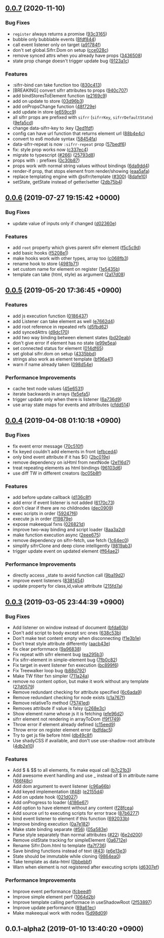 ## [0.0.7](https://github.com/sifrr/sifrr/compare/v0.0.6...v0.0.7) (2020-11-10)


### Bug Fixes

* `register` always returns a promise ([93c3165](https://github.com/sifrr/sifrr/commit/93c31650fb2ea8fde2c6b1ac122eaa9e45bd4cd9))
* bubble only bubblable events ([8fdf844](https://github.com/sifrr/sifrr/commit/8fdf844084a2a282865a9ac80080d68b5db918fc))
* call event listener only on target ([a91784f](https://github.com/sifrr/sifrr/commit/a91784f492c32791d06f03707459f64a1cf1aa62))
* don't set global.Sifrr.Dom on setup ([cce028c](https://github.com/sifrr/sifrr/commit/cce028c2026d2c82ec574d0b8e7254a0c3a00bf4))
* remove synced attrs when you already have props ([3436508](https://github.com/sifrr/sifrr/commit/343650838a41504f028e23c5de0abcd50b04536f))
* state prop change doesn't trigger update bug ([9123a1c](https://github.com/sifrr/sifrr/commit/9123a1c1d8fa607425a70b65972654bfc94d8796))


### Features

* :sifrr-bind can take function too ([830c413](https://github.com/sifrr/sifrr/commit/830c413e4f27be5d0c81f71c537fa3727e0c99d7))
* [BREAKING] convert sifrr attributes to props ([940c707](https://github.com/sifrr/sifrr/commit/940c7072b69dea003227022dc76c6ed9f75f051e))
* add bindStoresToElement function ([e2169c9](https://github.com/sifrr/sifrr/commit/e2169c9992690538ed6d7eb45eabf6c349815e38))
* add on update to store ([03d96b3](https://github.com/sifrr/sifrr/commit/03d96b3ac4fd92a753a37dbb0dc8f3325a5b9a3f))
* add onPropsChange function ([48f729e](https://github.com/sifrr/sifrr/commit/48f729e577cee1e3e4feaa51b0a1e1b1ba3e684c))
* add update in store ([e659cc9](https://github.com/sifrr/sifrr/commit/e659cc9ee93f1ade214825fbcb87f9ef57610836))
* all sifrr props are prefixed with `sifrr` (`sifrrKey`, `sifrrDefaultState`) ([9efa5cd](https://github.com/sifrr/sifrr/commit/9efa5cdf57d27a094f9fc46240a470f431dcd233))
* change data-sifrr-key to :key ([3ed1fdf](https://github.com/sifrr/sifrr/commit/3ed1fdfc8e7e3d1bf3281b090e00cc3b394c6455))
* config can have url function that returns element url ([88b4e4c](https://github.com/sifrr/sifrr/commit/88b4e4c226d37b39ff9fbfaf47db19a6b978d8fc))
* convert to es6 module syntax ([58454fa](https://github.com/sifrr/sifrr/commit/58454fa4ef198e4aa9f1a047473cdb7abdc20c84))
* data-sifrr-repeat is now `:sifrr-repeat` prop ([57bedf6](https://github.com/sifrr/sifrr/commit/57bedf623ac06bd8fec3f92f5b4cadf099569115))
* fix: style prop works now ([c337ec4](https://github.com/sifrr/sifrr/commit/c337ec4ba5c16d1993f23f578a362726816d69ce))
* migrate to typescript ([#266](https://github.com/sifrr/sifrr/issues/266)) ([25793d8](https://github.com/sifrr/sifrr/commit/25793d809d9dfcedd50acf420454d8bcad4db28f))
* props with `:` prefixes ([0c30b87](https://github.com/sifrr/sifrr/commit/0c30b87bad40fe0c995a3269bb43d0d638f53304))
* props work with normal string values without bindings ([6da9dd4](https://github.com/sifrr/sifrr/commit/6da9dd4b5c711d9d53611a93d2592563a64015b0))
* render-if prop, that stops element from render/showing ([eaa5afa](https://github.com/sifrr/sifrr/commit/eaa5afadbb3108e2c463ee5ae9b038f5ef97a2fb))
* replace templating engine with @sifrr/template ([#300](https://github.com/sifrr/sifrr/issues/300)) ([8dafe10](https://github.com/sifrr/sifrr/commit/8dafe1089ddd882b58c11479913cfa2250b59d49))
* setState, getState instead of getter/setter ([2db75b4](https://github.com/sifrr/sifrr/commit/2db75b4ad39d2c0f9368ea185c497cd2283b30f4))



## [0.0.6](https://github.com/sifrr/sifrr/compare/v0.0.5...v0.0.6) (2019-07-27 19:15:42 +0000)


### Bug Fixes

* update value of inputs only if changed ([d02360e](https://github.com/sifrr/sifrr/commit/d02360e02252eaa0519c2dcea4312cd54b790c88))


### Features

* add `root` property which gives parent sifrr element ([f5c5c9d](https://github.com/sifrr/sifrr/commit/f5c5c9d499b881998f892c6496ba8a4ebb5f2da8))
* add basic hooks ([f5208e1](https://github.com/sifrr/sifrr/commit/f5208e111cc2fc4d76839146ed10e4688d0e6320))
* make hooks work with other types, array too ([c068fb3](https://github.com/sifrr/sifrr/commit/c068fb35d324d6794a62c0bf52d36e06cd7b6b4a))
* rename hook to store ([4981b71](https://github.com/sifrr/sifrr/commit/4981b71512b439621e9f562800beb519de619527))
* set custom name for element on register ([1e5435b](https://github.com/sifrr/sifrr/commit/1e5435bb85eb9b4bedf918a024ad088ec5512796))
* template can take (html, style) as argument ([2a17d08](https://github.com/sifrr/sifrr/commit/2a17d08e1d7efee67a20106001404586af1a3d55))



## [0.0.5](https://github.com/sifrr/sifrr/compare/v0.0.4...v0.0.5) (2019-05-20 17:36:45 +0900)


### Features

* add js execution function ([0186437](https://github.com/sifrr/sifrr/commit/018643754ad70ede8b56cf77552987811b8a03c0))
* add Listener can take element as well ([e7662d4](https://github.com/sifrr/sifrr/commit/e7662d43a3b650f54ddb128e150fbaa2fa3aec5f))
* add root reference in repeated refs ([d5fbd62](https://github.com/sifrr/sifrr/commit/d5fbd6276714ae07a9ef833354eb4a0b6467d21f))
* add syncedAttrs ([d9dc170](https://github.com/sifrr/sifrr/commit/d9dc170b2f22f1b52e36f42fa0c1f8abbd31bdce))
* add two way binding between element states ([bd20eab](https://github.com/sifrr/sifrr/commit/bd20eab795de37c115144f05a6ea84fd7e5860a2))
* don't give error if element has no state ([e99e5ea](https://github.com/sifrr/sifrr/commit/e99e5eaf1153fccdcbccbbee8132c0e5f7ec95a8))
* set connected status for element ([014df65](https://github.com/sifrr/sifrr/commit/014df653d33cb31af0d3a9e1e8d41b36231c2434))
* set global sifrr.dom on setup ([4335bbd](https://github.com/sifrr/sifrr/commit/4335bbd91d5f2abab2850b845bf88799c0200fb6))
* strings also work as element template ([bf96a41](https://github.com/sifrr/sifrr/commit/bf96a41a8e16036e9148b91d6bfdca2f6263b05b))
* warn if name already taken ([098d54e](https://github.com/sifrr/sifrr/commit/098d54e81d1307c3c0e9ba47a10f03bd6399795c))


### Performance Improvements

* cache text node values ([45e6531](https://github.com/sifrr/sifrr/commit/45e6531e177c1c29ab76ac3e86cf48e9c5f9dcf4))
* iterate backwards in arrays ([fe5efa5](https://github.com/sifrr/sifrr/commit/fe5efa51bc57dfeb0d801f110ecec1f5a5013fd2))
* trigger update only when there is listener ([6a736d9](https://github.com/sifrr/sifrr/commit/6a736d909656c1498f57bc9b1bff2d287ea8fe2d))
* use array state maps for events and attributes ([cfdd514](https://github.com/sifrr/sifrr/commit/cfdd51410222c04b8aa02cdee4b34cec198edb0b))



## [0.0.4](https://github.com/sifrr/sifrr/compare/v0.0.3...v0.0.4) (2019-04-08 01:10:18 +0900)


### Bug Fixes

* fix event error message ([70c510f](https://github.com/sifrr/sifrr/commit/70c510f44ea97ddb08bf55dbc7b14053104d75b3))
* fix keyed couldn't add elements in front ([efbced4](https://github.com/sifrr/sifrr/commit/efbced403ca7e7d8bdb9bf453f5de30510eac21b))
* only bind event attribute if it has ${} ([2bc019e](https://github.com/sifrr/sifrr/commit/2bc019e5a40b5efc0f49c589dbec828b330e5c53))
* remove dependency on isHtml from nextNode ([2e116d7](https://github.com/sifrr/sifrr/commit/2e116d73cdd07051acbf2685c29abc833ba822e7))
* treat repeating elements as html bindings ([96103d6](https://github.com/sifrr/sifrr/commit/96103d6f5802bd0fcaccf0b4374f6aa37eedc3eb))
* use diff TW in different creators ([bc05b8f](https://github.com/sifrr/sifrr/commit/bc05b8f750a6bcc3710a1c7822a84bec906b5a0a))


### Features

* add before update callback ([d136c8f](https://github.com/sifrr/sifrr/commit/d136c8f3dc8925e0c8f524dad3c5ae013186215f))
* add error if event listener is not added ([6170c73](https://github.com/sifrr/sifrr/commit/6170c7342f45fdd7bab7cf039af842ead975bf07))
* don't clear if there are no childnodes ([dec0909](https://github.com/sifrr/sifrr/commit/dec090903e29d49d90a95f3995b3bf7f7db2d466))
* exec scripts in order ([59247f6](https://github.com/sifrr/sifrr/commit/59247f60b7419888db5d8409e16f475a62f924f2))
* execute js in order ([f19879e](https://github.com/sifrr/sifrr/commit/f19879e2c410b53219e06fd3e88fd1c92d838c5b))
* expose makeequal fxns ([026821d](https://github.com/sifrr/sifrr/commit/026821d796e23e0450fa22f81380a2c66850dcef))
* improve two-way binding and script loader ([8aa3a2d](https://github.com/sifrr/sifrr/commit/8aa3a2dea515c54add45d0bf0ec4f4c8c1198e97))
* make function execution async ([2eee675](https://github.com/sifrr/sifrr/commit/2eee6755c053ed18970a39d72674429489dbc47c))
* remove dependency on sifrr-fetch, use fetch ([1c64ec0](https://github.com/sifrr/sifrr/commit/1c64ec06d6831d351a8a94739dd0ddb3b54e4f2e))
* simplify sifrrClone and deep clone intelligently ([9819ab3](https://github.com/sifrr/sifrr/commit/9819ab31a21b7731edeb861d64861825a18fa67c))
* trigger update event on updated element ([ff64ae2](https://github.com/sifrr/sifrr/commit/ff64ae2914a0155c87f085630723d73feaf7a602))


### Performance Improvements

* directly access _state to avoid function call ([9ba19d2](https://github.com/sifrr/sifrr/commit/9ba19d20443021390883adbca028fbf132e04f2e))
* improve event listeners ([8381454](https://github.com/sifrr/sifrr/commit/8381454b590bd45495116104c1a06c3ea3caf6b6))
* update property for class,id,value attribute ([215fd7a](https://github.com/sifrr/sifrr/commit/215fd7adee8fd7674dfa3d45317ab46816810f78))



## [0.0.3](https://github.com/sifrr/sifrr/compare/v0.0.1-alpha2...v0.0.3) (2019-03-05 23:44:39 +0900)


### Bug Fixes

* Add listener on window instead of document ([bfda60b](https://github.com/sifrr/sifrr/commit/bfda60bc207813185c3cd62f91dd09588f9d2ffe))
* Don't add script to body except src ones ([638c53b](https://github.com/sifrr/sifrr/commit/638c53b4e12eb643b967ca1ccf29f6520c061143))
* Don't make text content empty when disconnecting ([f1e3b1e](https://github.com/sifrr/sifrr/commit/f1e3b1e1befdc810f7486a8ca5944501b9805848))
* Don't treat style attribute differently ([aacb43e](https://github.com/sifrr/sifrr/commit/aacb43eb497cca8ef8c9d0b3990e342da10f0c0c))
* fix clear perfornmace ([9a96838](https://github.com/sifrr/sifrr/commit/9a968382d7949ee3e96f564605c1cb7bf721a4c6))
* Fix repeat with sifrr element bug ([ea295b3](https://github.com/sifrr/sifrr/commit/ea295b30fa87b80d1c2c573f2a4d22119101f642))
* Fix sifrr-element in simple-element bug ([7fb0c82](https://github.com/sifrr/sifrr/commit/7fb0c828a1e65997ff860be2152c4ac902060549))
* Fix target in event listener fxn execution ([bc899f6](https://github.com/sifrr/sifrr/commit/bc899f6b4d530a9d80e751da0d7e708763e225c8))
* Fix Treewalker loop bug ([b88d792](https://github.com/sifrr/sifrr/commit/b88d7929cbd0fa60de9f8693a61edc9958437722))
* Make TW filter fxn simpler ([711a24a](https://github.com/sifrr/sifrr/commit/711a24a6b0b4167ae55a704211ef56f61cc0c585))
* remove no content option, but make it work without any template ([27d0579](https://github.com/sifrr/sifrr/commit/27d0579cb8c437003e0ee394af838d4eb2533916))
* Remove redundant checking for attribute specified ([6c6ada9](https://github.com/sifrr/sifrr/commit/6c6ada97d4fef80624c47c27eb5f254c4c90d447))
* Remove redundant checking for node exists ([c1a767f](https://github.com/sifrr/sifrr/commit/c1a767fd780b199510adb2f9c42c543528868f81))
* Remove relativeTo method ([75741ed](https://github.com/sifrr/sifrr/commit/75741ed6214921e1dbb12d7b5ab7d7892d1632f2))
* Removes attribute if value is falsy ([c268e3c](https://github.com/sifrr/sifrr/commit/c268e3c51eadcb5f1de7ab8d8848cee1780c89cd))
* Show element name whose js it is fetching ([efe96d2](https://github.com/sifrr/sifrr/commit/efe96d2100474caca3e647f147f338c5418ac26d))
* sifrr element not rendering in arrayToDom ([f9f1749](https://github.com/sifrr/sifrr/commit/f9f1749c70fe011cb743101b58bb270489bb2c76))
* Throw error if element already defined ([c15eed9](https://github.com/sifrr/sifrr/commit/c15eed98dddc6e0f51c9830a99b913a69492fb30))
* Throw error on register element error ([bdfdac5](https://github.com/sifrr/sifrr/commit/bdfdac5b7000856f8d56e4fa0decc70246004915))
* Try to get js file before html ([db49c8f](https://github.com/sifrr/sifrr/commit/db49c8fd882f0c2445750a9d2310520be32f0797))
* Use shadyCSS if available, and don't use use-shadow-root attribute ([4db2e10](https://github.com/sifrr/sifrr/commit/4db2e10b1019c51977d1e74e3001ca94cd769429))


### Features

* Add $ & $$ to all elements, fix make equal call ([b7c21b3](https://github.com/sifrr/sifrr/commit/b7c21b3ff04725807172c9f4a478399c21194170))
* Add awesome event handling and use _ instead of $ in attribute name ([166f48c](https://github.com/sifrr/sifrr/commit/166f48cf0cf077c80454a7e1683767db35e4ad49))
* Add dom argument to event listener ([c96a66b](https://github.com/sifrr/sifrr/commit/c96a66bb481839393dea4ba7b0318149de6c2a83))
* Add keyed implementation ([#48](https://github.com/sifrr/sifrr/issues/48)) ([e2155d4](https://github.com/sifrr/sifrr/commit/e2155d43e46485d4352134a210d4e782f35fae31))
* Add on update hook ([021d027](https://github.com/sifrr/sifrr/commit/021d0277da441a9a11fef993805671c9b7d9f3e5))
* Add onProgress to loader ([4186e67](https://github.com/sifrr/sifrr/commit/4186e67ff6dab886dc3c3b0d51e0b4e81b9ecd1e))
* Add option to have element without any content ([f28fcea](https://github.com/sifrr/sifrr/commit/f28fceafc43be623dc9126852c9b43dd68340d90))
* Add source url to executing scripts for error trace ([87b6277](https://github.com/sifrr/sifrr/commit/87b62777ce714df72f556b015816eed856a882a8))
* bind event listener to element if this function ([692033b](https://github.com/sifrr/sifrr/commit/692033b257b010837c0ae41983bb17f7856b1931))
* Improve binding execution ([0a7e182](https://github.com/sifrr/sifrr/commit/0a7e182a2c7604c3ac7e189cfe156d53d2de8f1e))
* Make state binding separate ([#56](https://github.com/sifrr/sifrr/issues/56)) ([05a583e](https://github.com/sifrr/sifrr/commit/05a583efae4800f5ed16b2aa57f02a21cce8d9bc))
* Parse style separately than normal attributes ([#22](https://github.com/sifrr/sifrr/issues/22)) ([6e2d200](https://github.com/sifrr/sifrr/commit/6e2d200acf268aa603993c1614ee64074447dff7))
* Remove oldState tracking for simpleElement ([0a6712e](https://github.com/sifrr/sifrr/commit/0a6712e351abbe54e6af5a5db00ae655c5552ff0))
* Rename Sifrr.Dom.html to template ([fa7f736](https://github.com/sifrr/sifrr/commit/fa7f73662a76b8a6951bada78679d874b5faa7cc))
* Save binding functions instead of text ([#43](https://github.com/sifrr/sifrr/issues/43)) ([e6e13e3](https://github.com/sifrr/sifrr/commit/e6e13e3d90a5ebad7c7a84bfbb84995aa4f2ff65))
* State should be immutable while cloning ([9864ea0](https://github.com/sifrr/sifrr/commit/9864ea0c7e3e9770f8ac0700bab5db6ed5ea0100))
* Take template as data-html ([0bbebbf](https://github.com/sifrr/sifrr/commit/0bbebbf865a2cdd88d5deb521ee3a346494c7f1b))
* Warn when element is not registered after executing scripts ([d6307ef](https://github.com/sifrr/sifrr/commit/d6307efb584b5445da49a9691e3ef2add682da14))


### Performance Improvements

* Improve event performance ([fcbeedf](https://github.com/sifrr/sifrr/commit/fcbeedf82664e6fc40728d72ebec31737be5ff6b))
* Improve simple element perf ([1064d2b](https://github.com/sifrr/sifrr/commit/1064d2b4abac8b5bfec7830f2940f1a21327613f))
* Improve template calling performace in useShadowRoot ([2f53897](https://github.com/sifrr/sifrr/commit/2f538973e4b47f442f88fad78d6e792d9d232931))
* Improve update performance ([89a61ec](https://github.com/sifrr/sifrr/commit/89a61ec867cb842168cf25ca4bd6de54834ebadb))
* Make makeequal work with nodes ([5d98d09](https://github.com/sifrr/sifrr/commit/5d98d09b95ac5640f57642aacb3768e9f022d515))



## 0.0.1-alpha2 (2019-01-10 13:40:20 +0900)



